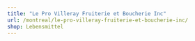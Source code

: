 ```yaml
---
title: "Le Pro Villeray Fruiterie et Boucherie Inc"
url: /montreal/le-pro-villeray-fruiterie-et-boucherie-inc/
shop: Lebensmittel
---
```

